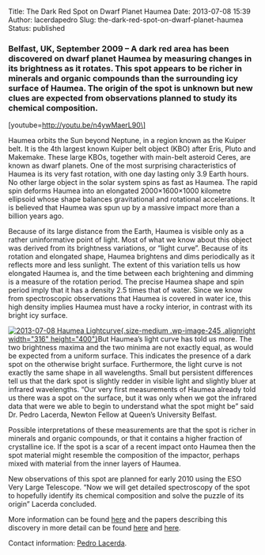Title: The Dark Red Spot on Dwarf Planet Haumea
Date: 2013-07-08 15:39
Author: lacerdapedro
Slug: the-dark-red-spot-on-dwarf-planet-haumea
Status: published

### Belfast, UK, September 2009 – A dark red area has been discovered on dwarf planet Haumea by measuring changes in its brightness as it rotates. This spot appears to be richer in minerals and organic compounds than the surrounding icy surface of Haumea. The origin of the spot is unknown but new clues are expected from observations planned to study its chemical composition.

\[youtube=http://youtu.be/n4ywMaerL90\]

Haumea orbits the Sun beyond Neptune, in a region known as the Kuiper belt. It is the 4th largest known Kuiper belt object (KBO) after Eris, Pluto and Makemake. These large KBOs, together with main-belt asteroid Ceres, are known as dwarf planets. One of the most surprising characteristics of Haumea is its very fast rotation, with one day lasting only 3.9 Earth hours. No other large object in the solar system spins as fast as Haumea. The rapid spin deforms Haumea into an elongated 2000×1600×1000 kilometre ellipsoid whose shape balances gravitational and rotational accelerations. It is believed that Haumea was spun up by a massive impact more than a billion years ago.

Because of its large distance from the Earth, Haumea is visible only as a rather uninformative point of light. Most of what we know about this object was derived from its brightness variations, or “light curve”. Because of its rotation and elongated shape, Haumea brightens and dims periodically as it reflects more and less sunlight. The extent of this variation tells us how elongated Haumea is, and the time between each brightening and dimming is a measure of the rotation period. The precise Haumea shape and spin period imply that it has a density 2.5 times that of water. Since we know from spectroscopic observations that Haumea is covered in water ice, this high density implies Haumea must have a rocky interior, in contrast with its bright icy surface.

[![2013-07-08 Haumea Lightcurve](http://lacerdapedro.files.wordpress.com/2013/07/2013-07-08-haumea-lightcurve.png?w=316){.size-medium .wp-image-245 .alignright width="316" height="400"}](http://lacerdapedro.files.wordpress.com/2013/07/2013-07-08-haumea-lightcurve.png)But Haumea’s light curve has told us more. The two brightness maxima and the two minima are not exactly equal, as would be expected from a uniform surface. This indicates the presence of a dark spot on the otherwise bright surface. Furthermore, the light curve is not exactly the same shape in all wavelengths. Small but persistent differences tell us that the dark spot is slightly redder in visible light and slightly bluer at infrared wavelengths. “Our very first measurements of Haumea already told us there was a spot on the surface, but it was only when we got the infrared data that were we able to begin to understand what the spot might be” said Dr. Pedro Lacerda, Newton Fellow at Queen’s University Belfast.

<div>

Possible interpretations of these measurements are that the spot is richer in minerals and organic compounds, or that it contains a higher fraction of crystalline ice. If the spot is a scar of a recent impact onto Haumea then the spot material might resemble the composition of the impactor, perhaps mixed with material from the inner layers of Haumea.

<div>

New observations of this spot are planned for early 2010 using the ESO Very Large Telescope. “Now we will get detailed spectroscopy of the spot to hopefully identify its chemical composition and solve the puzzle of its origin” Lacerda concluded.

</div>

<div>

More information can be found [here](http://star.pst.qub.ac.uk/~pl/drs.html) and the papers describing this discovery in more detail can be found [here](http://star.pst.qub.ac.uk/~pl/pdfs/2008AJ....135.1749Lacerda.pdf) and [here](http://star.pst.qub.ac.uk/~pl/pdfs/2009AJ....137.3404Lacerda.pdf).

Contact information: [Pedro Lacerda](mailto:lacerda.pedro@gmail.com).

</div>

</div>

